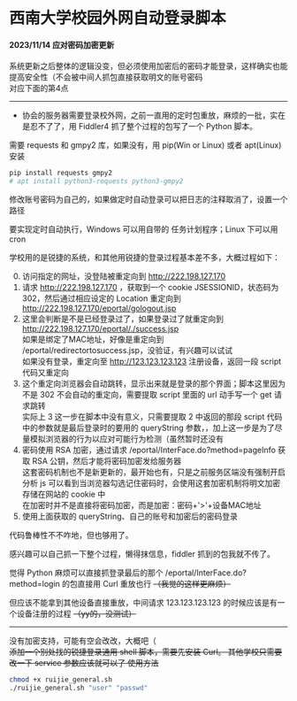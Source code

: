 # 西南大学校园外网自动登录脚本

#### 2023/11/14 应对密码加密更新
系统更新之后整体的逻辑没变，但必须使用加密后的密码才能登录，这样确实也能提高安全性（不会被中间人抓包直接获取明文的账号密码
<br>对应下面的第4点

---

- 协会的服务器需要登录校外网，之前一直用的定时包重放，麻烦的一批，实在是忍不了了，用 Fiddler4 抓了整个过程的包写了一个 Python 脚本。

需要 requests 和 gmpy2 库，如果没有，用 pip(Win or Linux) 或者 apt(Linux) 安装

```bash
pip install requests gmpy2
# apt install python3-requests python3-gmpy2
```

修改账号密码为自己的，如果做定时自动登录可以把日志的注释取消了，设置一个路径

要实现定时自动执行，Windows 可以用自带的 任务计划程序；Linux 下可以用 cron

学校用的是锐捷的系统，和其他用锐捷的登录过程基本差不多，大概过程如下：

0. 访问指定的网址，没登陆被重定向到 http://222.198.127.170
1. 请求 http://222.198.127.170 ，获取到一个 cookie JSESSIONID，状态码为 302，然后通过相应设定的 Location 重定向到 http://222.198.127.170/eportal/gologout.jsp
2. 这里会判断是不是已经登录过了，如果登录过了就重定向到 http://222.198.127.170/eportal/./success.jsp
   <br>如果是绑定了MAC地址，好像是重定向到 /eportal/redirectortosuccess.jsp，没验证，有兴趣可以试试
   <br>如果没有登录，重定向至 http://123.123.123.123 注册设备，返回一段 script 代码又重定向
3. 这个重定向浏览器会自动跳转，显示出来就是登录的那个界面；脚本这里因为不是 302 不会自动的重定向，需要提取 script 里面的 url 动手写一个 get 请求跳转
   <br>实际上 3 这一步在脚本中没有意义，只需要提取 2 中返回的那段 script 代码中的参数就是最后登录时的要用的 queryString 参数，，加上这一步是为了尽量模拟浏览器的行为以应对可能行为检测（虽然暂时还没有
4. 密码使用 RSA 加密，通过请求 /eportal/InterFace.do?method=pageInfo 获取 RSA 公钥，然后才能将密码加密发给服务器
   <br>这套密码机制也不是新更新的，最开始也有，只是之前服务区端没有强制开启
   <br>分析 js 可以看到当浏览器勾选记住密码时，会使用这套加密机制将明文加密存储在网站的 cookie 中
   <br>在加密时并不是直接将密码加密，而是加密：密码+'>'+设备MAC地址
5. 使用上面获取的 queryString、自己的账号和加密后的密码登录

代码鲁棒性不不咋地，但也够用了。

感兴趣可以自己抓一下整个过程，懒得抹信息，fiddler 抓到的包我就不传了。

觉得 Python 麻烦可以直接抓登录最后的那个 /eportal/InterFace.do?method=login 的包直接用 Curl 重放也行 ~~（我觉的这样更麻烦）~~

但应该不能拿到其他设备直接重放，中间请求 123.123.123.123 的时候应该是有一个设备注册的过程 ~~（yy的，没测试）~~

---
没有加密支持，可能有空会改改，大概吧（
<br>~~添加一个别处找的锐捷登录通用 shell 脚本，需要先安装 Curl。
其他学校只需要改一下 service 参数应该就可以了
使用方法~~
```bash
chmod +x ruijie_general.sh 
./ruijie_general.sh "user" "passwd"
```
